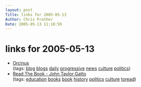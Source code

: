 ```yaml
---
layout: post
Title: links for 2005-05-13  
Author: Chris Prather
Date: 2005-05-13 11:18:59
---
```


# links for 2005-05-13
<ul class="delicious">
	<li>
		<div class="delicious-link"><a href="http://dneiwert.blogspot.com/">Orcinus</a></div>
		<div class="delicious-tags">(tags: <a href="http://del.icio.us/perigrin/blog">blog</a> <a href="http://del.icio.us/perigrin/blogs">blogs</a> <a href="http://del.icio.us/perigrin/daily">daily</a> <a href="http://del.icio.us/perigrin/progressive">progressive</a> <a href="http://del.icio.us/perigrin/news">news</a> <a href="http://del.icio.us/perigrin/culture">culture</a> <a href="http://del.icio.us/perigrin/politics">politics</a>)</div>
	</li>
	<li>
		<div class="delicious-link"><a href="http://www.johntaylorgatto.com/chapters/index.htm">Read The Book - John Taylor Gatto</a></div>
		<div class="delicious-tags">(tags: <a href="http://del.icio.us/perigrin/education">education</a> <a href="http://del.icio.us/perigrin/books">books</a> <a href="http://del.icio.us/perigrin/book">book</a> <a href="http://del.icio.us/perigrin/history">history</a> <a href="http://del.icio.us/perigrin/politics">politics</a> <a href="http://del.icio.us/perigrin/culture">culture</a> <a href="http://del.icio.us/perigrin/toread">toread</a>)</div>
	</li>
</ul>

